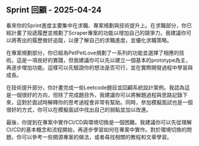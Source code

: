 ## Sprint 回顧 - 2025-04-24

看來你的Sprint進度主要集中在求職、專案規劃與技術提升上。在求職部分，你已經計畫了投遞履歷並規劃了Scraper專案的功能以增加自己的競爭力。我建議你可以將寄出的履歷做好追蹤，以便了解自己的求職進度，並優化求職策略。

在專案規劃部分，你已經為PetPetLove規劃了一系列的功能並選擇了相應的技術。這是一項良好的實踐，但我建議你可以先以建立一個基本的prototype為主，再逐步增加功能。這樣可以先驗證你的想法是否可行，並在實際開發過程中學習與成長。

在技術提升部分，你計畫完成一些Leetcode題目並回顧系統設計案例。我認為這是一個很好的方向，但除了完成題目外，我建議你可以將解題過程與思路記錄下來，這對於面試時解釋你的思考過程會非常有幫助。同時，參加模擬面試也是一個很好的方式，你可以在模擬面試中找出自己的弱點並加以改進。

最後，你提到在專案中實作CI/CD與環境切換是一個困難。我建議你可以先從理解CI/CD的基本概念和流程開始，再逐步學習如何在專案中實作。對於環境切換的問題，你可以參考一些開源專案的做法，或者尋找相關的教程和文章學習。
